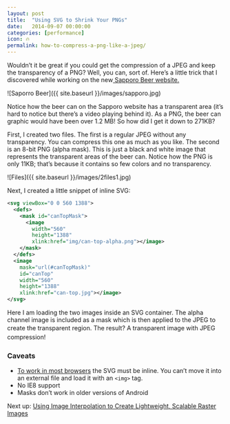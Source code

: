 ```yaml
---
layout: post
title:  "Using SVG to Shrink Your PNGs"
date:   2014-09-07 00:00:00
categories: [performance]
icon: 🔥
permalink: how-to-compress-a-png-like-a-jpeg/
---
```


Wouldn’t it be great if you could get the compression of a JPEG and keep the transparency of a PNG? Well, you can, sort of. Here’s a little trick that I discovered while working on the new<a href="http://sapporobeer.ca" target="_blank"> Sapporo Beer website.</a>

![Saporro Beer]({{ site.baseurl }}/images/sapporo.jpg)

Notice how the beer can on the Sapporo website has a transparent area (it’s hard to notice but there’s a video playing behind it). As a PNG, the beer can graphic would have been over 1.2 MB! So how did I get it down to 271KB?

First, I created two files. The first is a regular JPEG without any transparency. You can compress this one as much as you like. The second is an 8-bit PNG (alpha mask). This is just a black and white image that represents the transparent areas of the beer can. Notice how the PNG is only 11KB; that’s because it contains so few colors and no transparency.

![Files]({{ site.baseurl }}/images/2files1.jpg)

Next, I created a little snippet of inline SVG:

```xml
<svg viewBox="0 0 560 1388">
  <defs>
    <mask id="canTopMask">
      <image
        width="560"
        height="1388"
        xlink:href="img/can-top-alpha.png"></image>
    </mask>
  </defs>
  <image
    mask="url(#canTopMask)"
    id="canTop"
    width="560"
    height="1388"
    xlink:href="can-top.jpg"></image>
</svg>
```

Here I am loading the two images inside an SVG container. The alpha channel image is included as a mask which is then applied to the JPEG to create the transparent region. <span style="line-height: 1.5em;">The result? A transparent image with JPEG compression!</span>
### Caveats
- [To work in most browsers](http://codepen.io/shshaw/full/IDbqC/) the SVG must be inline. You can’t move it into an external file and load it with an `<img>` tag.
- No IE8 support
- Masks don’t work in older versions of Android

Next up: [Using Image Interpolation to Create Lightweight, Scalable Raster Images](https://peterhrynkow.com/performance/2019/01/15/2019-01-15-blowing-up-images-to-make-them-small.md)
